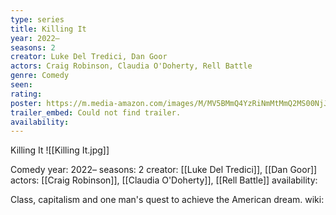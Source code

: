 ```yaml
---
type: series
title: Killing It
year: 2022–
seasons: 2
creator: Luke Del Tredici, Dan Goor
actors: Craig Robinson, Claudia O'Doherty, Rell Battle
genre: Comedy
seen:
rating: 
poster: https://m.media-amazon.com/images/M/MV5BMmQ4YzRiNmMtMmQ2MS00NjJjLWE3ZTYtZmJiMzZkNzVjNTkwXkEyXkFqcGdeQXVyMDc5ODIzMw@@._V1_SX300.jpg
trailer_embed: Could not find trailer.
availability:
---
```

Killing It
![[Killing It.jpg]]

Comedy
year: 2022–
seasons: 2
creator: [[Luke Del Tredici]], [[Dan Goor]]
actors: [[Craig Robinson]], [[Claudia O'Doherty]], [[Rell Battle]]
availability:

Class, capitalism and one man's quest to achieve the American dream.
wiki: 


